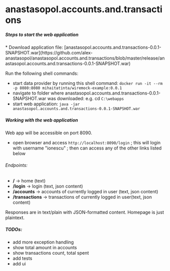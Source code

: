 # anastasopol.accounts.and.transactions

<h5> Steps to start the web application </h5>
* Download application file: [anastasopol.accounts.and.transactions-0.0.1-SNAPSHOT.war](https://github.com/alex-anastasopol/anastasopol.accounts.and.transactions/blob/master/release/anastasopol.accounts.and.transactions-0.0.1-SNAPSHOT.war) 

Run the following shell commands:
* start data provider by running this shell command: ```docker run -it --rm -p 8080:8080 mihaitatinta/wiremock-example:0.0.1```
* navigate to folder where anastasopol.accounts.and.transactions-0.0.1-SNAPSHOT.war was downloaded: e.g. cd ```C:\webapps```
* start web application: ```java -jar anastasopol.accounts.and.transactions-0.0.1-SNAPSHOT.war```


<h5> Working with the web application </h5>

Web app will be accessible on port 8090.

* open browser and access ```http://localhost:8090/login``` ; this will login with username "ionescu" ; then can access any of the other links listed below


<h6>Endpoints:</h6>

* __/__ -> home (text)
* __/login__ -> login (text, json content)
* __/accounts__ -> accounts of currently logged in user (text, json content)
* __/transactions__ ->  transactions of currently logged in user(text, json content)

Responses are in text/plain with JSON-formatted content. Homepage is just plaintext.


<h5>TODOs:</h5>

* add more exception handling
* show total amount in accounts
* show transactions count, total spent
* add tests
* add ui
